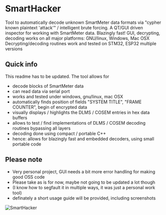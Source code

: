 # SmartHacker
Tool to automatically decode unknown SmartMeter data formats via "cypher known plaintext 'attack'" / intelligent brute forcing. A QT/GUI driven inspector for working with SmartMeter data. Blazingly fast! GUI, decrypting, decoding works on all major platforms: GNU/linux, Windows, Mac OSX
Decrypting/decoding routines work and tested on STM32, ESP32 multiple versions

## Quick info

This readme has to be updated. The tool allows for
 - decode blocks of SmartMeter data
 - can read data via serial port
 - works and tested under windows, gnu/linux, mac OSX
 - automatically finds position of fields "SYSTEM TITLE", "FRAME COUNTER", begin of encrypted data
 - visually displays / highlights the DLMS / COSEM entries in hex data buffers
 - allows to test / find implementations of DLMS / COSEM decoding routines bypassing all layers
 - decoding done using compact / portable C++
 - hence: allows for blazingly fast and embedded decoders, using small portable code

## Please note
 - Very personal project, GUI needs a bit more error handling for making good OSS code
 - Please take as is for now, maybe not going to be updated a lot though
 - (I know how to segfault it in multiple ways, it was just a personal work tool)
 - definately a short usage guide will be provided, including screenshots

![SmartHacker](https://github.com/M64GitHub/SmartHacker/assets/84202356/7b7e9b37-7d94-4fef-a81c-bf5bbbd0e065)
